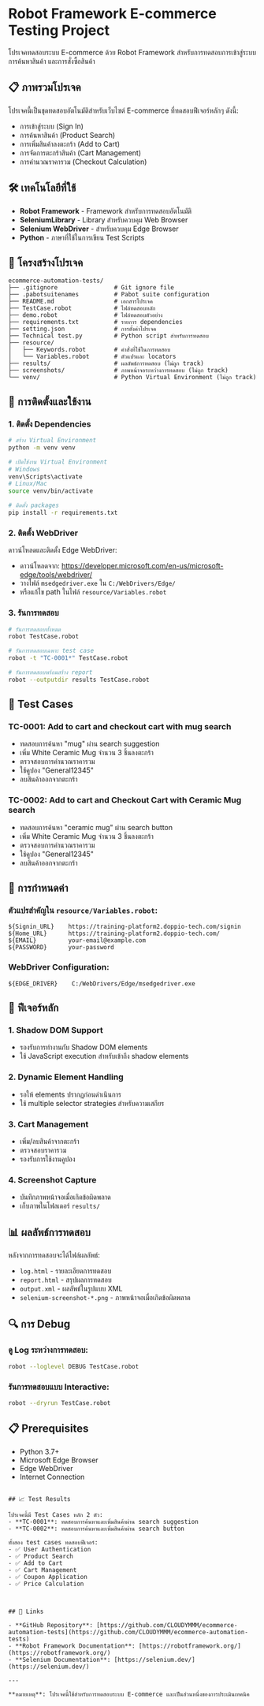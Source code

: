 # Robot Framework E-commerce Testing Project

โปรเจคทดสอบระบบ E-commerce ด้วย Robot Framework สำหรับการทดสอบการเข้าสู่ระบบ การค้นหาสินค้า และการสั่งซื้อสินค้า

## 📋 ภาพรวมโปรเจค

โปรเจคนี้เป็นชุดทดสอบอัตโนมัติสำหรับเว็บไซต์ E-commerce ที่ทดสอบฟีเจอร์หลักๆ ดังนี้:
- การเข้าสู่ระบบ (Sign In)
- การค้นหาสินค้า (Product Search)
- การเพิ่มสินค้าลงตะกร้า (Add to Cart)
- การจัดการตะกร้าสินค้า (Cart Management)
- การคำนวณราคารวม (Checkout Calculation)

## 🛠️ เทคโนโลยีที่ใช้

- **Robot Framework** - Framework สำหรับการทดสอบอัตโนมัติ
- **SeleniumLibrary** - Library สำหรับควบคุม Web Browser
- **Selenium WebDriver** - สำหรับควบคุม Edge Browser
- **Python** - ภาษาที่ใช้ในการเขียน Test Scripts

## 📁 โครงสร้างโปรเจค

```
ecommerce-automation-tests/
├── .gitignore                # Git ignore file
├── .pabotsuitenames          # Pabot suite configuration
├── README.md                 # เอกสารโปรเจค
├── TestCase.robot            # ไฟล์ทดสอบหลัก
├── demo.robot                # ไฟล์ทดสอบตัวอย่าง
├── requirements.txt          # รายการ dependencies
├── setting.json              # การตั้งค่าโปรเจค
├── Technical test.py         # Python script สำหรับการทดสอบ
├── resource/
│   ├── Keywords.robot        # คำสั่งที่ใช้ในการทดสอบ
│   └── Variables.robot       # ตัวแปรและ locators
├── results/                  # ผลลัพธ์การทดสอบ (ไม่ถูก track)
├── screenshots/              # ภาพหน้าจอระหว่างการทดสอบ (ไม่ถูก track)
└── venv/                     # Python Virtual Environment (ไม่ถูก track)
```

## 🚀 การติดตั้งและใช้งาน

### 1. ติดตั้ง Dependencies

```bash
# สร้าง Virtual Environment
python -m venv venv

# เปิดใช้งาน Virtual Environment
# Windows
venv\Scripts\activate
# Linux/Mac
source venv/bin/activate

# ติดตั้ง packages
pip install -r requirements.txt
```

### 2. ติดตั้ง WebDriver

ดาวน์โหลดและติดตั้ง Edge WebDriver:
- ดาวน์โหลดจาก: https://developer.microsoft.com/en-us/microsoft-edge/tools/webdriver/
- วางไฟล์ `msedgedriver.exe` ใน `C:/WebDrivers/Edge/`
- หรือแก้ไข path ในไฟล์ `resource/Variables.robot`

### 3. รันการทดสอบ

```bash
# รันการทดสอบทั้งหมด
robot TestCase.robot

# รันการทดสอบเฉพาะ test case
robot -t "TC-0001*" TestCase.robot

# รันการทดสอบพร้อมสร้าง report
robot --outputdir results TestCase.robot
```

## 📝 Test Cases

### TC-0001: Add to cart and checkout cart with mug search
- ทดสอบการค้นหา "mug" ผ่าน search suggestion
- เพิ่ม White Ceramic Mug จำนวน 3 ชิ้นลงตะกร้า
- ตรวจสอบการคำนวณราคารวม
- ใช้คูปอง "General12345"
- ลบสินค้าออกจากตะกร้า

### TC-0002: Add to cart and Checkout Cart with Ceramic Mug search
- ทดสอบการค้นหา "ceramic mug" ผ่าน search button
- เพิ่ม White Ceramic Mug จำนวน 3 ชิ้นลงตะกร้า
- ตรวจสอบการคำนวณราคารวม
- ใช้คูปอง "General12345"
- ลบสินค้าออกจากตะกร้า

## 🔧 การกำหนดค่า

### ตัวแปรสำคัญใน `resource/Variables.robot`:

```robot
${Signin_URL}    https://training-platform2.doppio-tech.com/signin
${Home_URL}      https://training-platform2.doppio-tech.com/
${EMAIL}         your-email@example.com
${PASSWORD}      your-password
```

### WebDriver Configuration:
```robot
${EDGE_DRIVER}    C:/WebDrivers/Edge/msedgedriver.exe
```

## 🎯 ฟีเจอร์หลัก

### 1. Shadow DOM Support
- รองรับการทำงานกับ Shadow DOM elements
- ใช้ JavaScript execution สำหรับเข้าถึง shadow elements

### 2. Dynamic Element Handling
- รอให้ elements ปรากฏก่อนดำเนินการ
- ใช้ multiple selector strategies สำหรับความเสถียร

### 3. Cart Management
- เพิ่ม/ลบสินค้าจากตะกร้า
- ตรวจสอบราคารวม
- รองรับการใช้งานคูปอง

### 4. Screenshot Capture
- บันทึกภาพหน้าจอเมื่อเกิดข้อผิดพลาด
- เก็บภาพในโฟลเดอร์ `results/`

## 📊 ผลลัพธ์การทดสอบ

หลังจากการทดสอบจะได้ไฟล์ผลลัพธ์:
- `log.html` - รายละเอียดการทดสอบ
- `report.html` - สรุปผลการทดสอบ
- `output.xml` - ผลลัพธ์ในรูปแบบ XML
- `selenium-screenshot-*.png` - ภาพหน้าจอเมื่อเกิดข้อผิดพลาด

## 🔍 การ Debug

### ดู Log ระหว่างการทดสอบ:
```bash
robot --loglevel DEBUG TestCase.robot
```

### รันการทดสอบแบบ Interactive:
```bash
robot --dryrun TestCase.robot
```

## 📋 Prerequisites

- Python 3.7+
- Microsoft Edge Browser
- Edge WebDriver
- Internet Connection

```

## 📈 Test Results

โปรเจคนี้มี Test Cases หลัก 2 ตัว:
- **TC-0001**: ทดสอบการค้นหาและเพิ่มสินค้าผ่าน search suggestion
- **TC-0002**: ทดสอบการค้นหาและเพิ่มสินค้าผ่าน search button

ทั้งสอง test cases ทดสอบฟีเจอร์:
- ✅ User Authentication
- ✅ Product Search
- ✅ Add to Cart
- ✅ Cart Management
- ✅ Coupon Application
- ✅ Price Calculation



## 🔗 Links

- **GitHub Repository**: [https://github.com/CLOUDYMMM/ecommerce-automation-tests](https://github.com/CLOUDYMMM/ecommerce-automation-tests)
- **Robot Framework Documentation**: [https://robotframework.org/](https://robotframework.org/)
- **Selenium Documentation**: [https://selenium.dev/](https://selenium.dev/)

---

**หมายเหตุ**: โปรเจคนี้ใช้สำหรับการทดสอบระบบ E-commerce และเป็นส่วนหนึ่งของการประเมินเทคนิค
